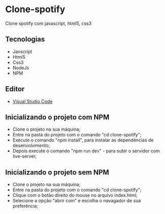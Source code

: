 # Clone-spotify
Clone spotify com javascript, html5, css3
## Tecnologias
- Javscript
- Html5
- Css3
- NodeJs
- NPM
## Editor
- [Visual Studio Code](https://code.visualstudio.com "VSCode")
## Inicializando o projeto com NPM
- Clone o projeto na sua máquina;
- Entre na pasta do projeto com o comando "cd clone-spotify";
- Execute o comando "npm install", para instalar as dependências de desenvolvimento;
- Depois execute o comando "npm run dev" - para subir o servidor com live-server;
## Inicializando o projeto sem NPM
- Clone o projeto na sua máquina;
- Entre na pasta do projeto com o comando "cd clone-spotify";
- Clique com o botão direito do mouse no arquivo index.html;
- Selecione a opção "abrir com" e escolha o navagador de sua preferência;